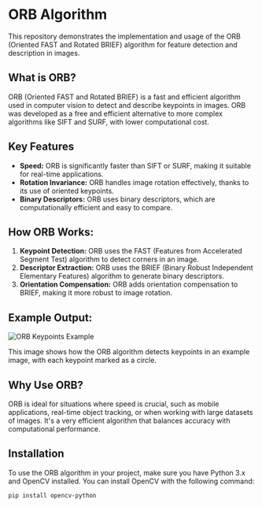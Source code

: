 # ORB Algorithm

This repository demonstrates the implementation and usage of the ORB (Oriented FAST and Rotated BRIEF) algorithm for feature detection and description in images.

## What is ORB?
ORB (Oriented FAST and Rotated BRIEF) is a fast and efficient algorithm used in computer vision to detect and describe keypoints in images. ORB was developed as a free and efficient alternative to more complex algorithms like SIFT and SURF, with lower computational cost.

## Key Features
- **Speed:** ORB is significantly faster than SIFT or SURF, making it suitable for real-time applications.
- **Rotation Invariance:** ORB handles image rotation effectively, thanks to its use of oriented keypoints.
- **Binary Descriptors:** ORB uses binary descriptors, which are computationally efficient and easy to compare.

## How ORB Works:
1. **Keypoint Detection:** ORB uses the FAST (Features from Accelerated Segment Test) algorithm to detect corners in an image.
2. **Descriptor Extraction:** ORB uses the BRIEF (Binary Robust Independent Elementary Features) algorithm to generate binary descriptors.
3. **Orientation Compensation:** ORB adds orientation compensation to BRIEF, making it more robust to image rotation.

## Example Output:
![ORB Keypoints Example](path_to_your_image.png)

This image shows how the ORB algorithm detects keypoints in an example image, with each keypoint marked as a circle.

## Why Use ORB?
ORB is ideal for situations where speed is crucial, such as mobile applications, real-time object tracking, or when working with large datasets of images. It's a very efficient algorithm that balances accuracy with computational performance.

## Installation
To use the ORB algorithm in your project, make sure you have Python 3.x and OpenCV installed. You can install OpenCV with the following command:

```bash
pip install opencv-python
